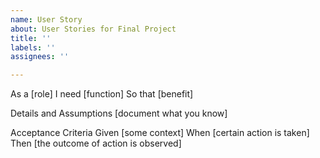 ```yaml
---
name: User Story
about: User Stories for Final Project
title: ''
labels: ''
assignees: ''

---
```


As a [role]
I need [function]
So that [benefit]

Details and Assumptions
[document what you know]

Acceptance Criteria
Given [some context]
When [certain action is taken]
Then [the outcome of action is observed]
